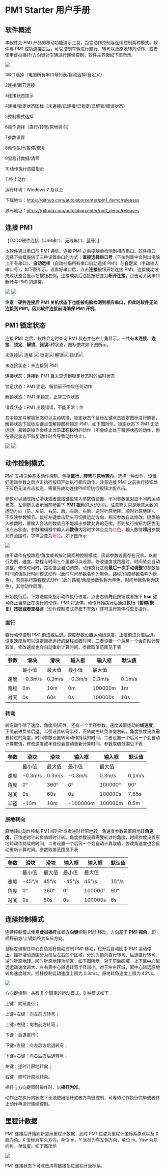 # PM1 Starter 用户手册

## 软件概述

本软件为 PM1 产品的移动功能演示工具，包含动作控制与连续控制两种模式。软件与 PM1 成功连接之后，可以控制车辆进行直行、转弯以及原地转向动作，或者使用虚拟摇杆/方向键对车辆进行连续控制。软件主界面如下图所示。

![](imgs/main_ui.png)

1串口选择（电脑所有串口号列表/自动选择/自定义）

2连接/断开连接

3连接状态提示

4连接/锁定状态图标（未连接/已连接/已锁定/已解锁/错误状态）

5控制模式选择

6动作选择（直行/转弯/原地转向）

7参数设置

8动作执行/暂停/恢复

9里程计数据/清零

10动作执行进度指示

11终止动作

运行环境：Windows 7 及以上

下载地址：https://github.com/autolaborcenter/pm1_demo/releases

源码地址：https://github.com/autolaborcenter/pm1_demo/releases

## 连接 PM1

【TODO硬件连接（USB串口、无线串口、蓝牙）】

本软件通过串口与 PM1 通信，连接 PM1 之后电脑会检测到相应串口。软件串口选择下拉框提供了三种设置串口的方式：**直接选择串口号**（下拉列表中会列出电脑上所有串口）、**自动选择**（自动扫描所有串口自动选择 PM1）与**自定义**（手动输入串口号），如下图所示。设置好串口后，点击**连接**按钮开始连接 PM1，连接成功或失败状态会显示在按钮右侧。连接成功后连接按钮变为**断开连接**，点击可关闭串口断开与 PM1 的连接。

![](imgs/serialport.png)          ![](imgs/connect.png)

**注意！**硬件连接后 PM1 关机状态下也能被电脑检测到相应串口，但此时软件无法连接到 PM1，因此软件连接前请**确保 PM1 开机**。

## PM1 锁定状态

连接 PM1 之后，软件会定时查询 PM1 状态并在右上角显示。一共有**未连接**、**连接**、**锁定**、**解锁**、**错误**5种状态，图标依次如下图所示。

未连接![](imgs/state_unconnect.png)    连接 ![](imgs/state_connect.png)    锁定![](imgs/state_lock.png)    解锁![](imgs/state_unlock.png)    错误![](imgs/state_unknown.png)

未连接状态：未连接到 PM1

连接状态：连接到 PM1 且未查询到锁定状态时的临时状态

锁定状态：PM1 锁定、解锁前不响应任何动作

解锁状态：PM1 未锁定，正常工作状态

错误状态：PM1 出现错误，不能正常工作

其中锁定与解锁状态可以主动切换，锁定状态下鼠标左键点击锁定图标进行解锁，解锁状态下鼠标左键点击解锁图标锁定 PM1，如下图所示。锁定状态下 PM1 无法运动，且锁定操作会终止当前**正在执行**的动作（不会终止处于暂停状态的动作，但在锁定状态下恢复动作时会导致动作终止）。

![](imgs/lock.png)      ![](imgs/unlock.png)

## 动作控制模式

PM1 支持三种基本动作控制，包括**直行**、**转弯**与**原地转向**。选择一种动作，设置好运动参数之后点击执行按钮开始执行相应动作。注意连接 PM1 之前执行按钮处于灰色无法点击状态，需要先成功连接PM1后执行按钮才能点击。

参数可以通过拖动滑块或者直接键盘输入参数值设置，不同参数值对应不同的运动状态，左侧箭头表示当前参数下 **PM1 视角**的运动方向。注意箭头只是示意大致的运动方向（前、左前、右前、后、左后、右后、逆时针原地转、顺时针原地转），不反映参数细节。鼠标左键单击箭头可切换运动方向，相应参数自动修改。键盘输入参数时，要输入合法的数值且不能超出参数允许的范围，否则执行按钮为灰色无法点击状态。参数编辑框中输入**非数值**内容时字体会变为<font color=#ff0000>红色</font>，输入数值**超出**参数允许范围时，字体会变为<font color=#ff00ff>粉色</font>。如下图所示

![](imgs/input.png)

由于动作有按路程/角度或者按时间两种控制模式，因此参数设置存在冗余。以直行为例，速度、路程与时间三个量都可以设置。修改速度或路程时，时间值会自动调整，修改时间时，路程值会自动调整。动作执行之前**最后一次手动调整**的参数是时间的话执行时间模式动作（此时时间参数名称为黑色，路程/角度参数名称为灰色），否则执行路程模式动作（此时路程/角度参数名称为黑色，时间参数名称为灰色），其他动作同理。

开始执行后，下方进度条指示动作执行进度，点击右侧**终止**按钮或者按下 **Esc** 键可终止当前正在执行的动作，PM1 将急停。动作开始执行后通过**执行（暂停/恢复）**按钮或者**空格**键（动作控制模式界面下有效）还可进行暂停与恢复操作。

### 直行

直行动作控制 PM1 前进或后退。速度参数设置运动线速度，正值前进负值后退。设定速度后可以设定目标运行的路程或者时间，二者设置一个后另一个会自动计算取值，修改速度也会自动重新计算时间。参数取值范围见下表

|  参数 | 滑块     |  滑块   |  输入框   |  输入框   | 默认值   |
|------|----------|--------|----------|---------|--------|
|     | 最小值   | 最大值 | 最小值   | 最大值  |      |
| 速度 | \-0.3m/s | 0.3m/s | \-0.3m/s | 0.3m/s  | 0.1m/s |
| 路程 | 0m       | 10m    | 0m       | 100000m | 1m     |
| 时间 | 0s       | 60s    | 0s       | 100000s | 10s    |

### 转弯

转弯动作除了速度、角度/时间外，还有一个半径参数。速度设置运动的**线速度**，正值前进负值后退。半径设置转弯半径，正值向左转负值向右转。角度参数设置需要转过的角度，时间参数设置转弯动作持续的时间，二者设置一个后另一个会自动计算取值，修改速度或半径也会自动重新计算时间。参数取值范围见下表

| 参数 | 滑块     | 滑块   |  输入框  |      输入框     |  默认值     |
|------|----------|--------|-----------|---------|--------|
|      | 最小值   | 最大值 | 最小值    | 最大值  |        |
| 速度 | \-0.3m/s | 0.3m/s | \-0.3m/s  | 0.3m/s  | 0.1m/s |
| 角度 | 0°       | 360°   | 0°        | 100000° | 90°    |
| 时间 | 0s       | 60s    | 0s        | 100000s | 7.85s  |
| 半径 | \-10m    | 10m    | \-100000m | 100000m | 0.5m   |

### 原地转向

原地转向动作控制 PM1 顺时针或者逆时针原地转。角速度参数设置原地转**角速度**，正值逆时针转负值顺时针转。角度参数设置需要转过的角度，时间参数设置原地转动作持续的时间，二者设置一个后另一个会自动计算取值，修改角速度也会自动重新计算时间。参数取值范围见下表

|  参数 | 滑块     |  滑块   |  输入框   |  输入框   | 默认值   |
|------|---------|--------|---------|---------|-------|
|      | 最小值  | 最大值 | 最小值  | 最大值  |       |
| 速度 | \-45°/s | 45°/s  | \-45°/s | 45°/s   | 15°/s |
| 角度 | 0°      | 360°   | 0°      | 100000° | 90°   |
| 时间 | 0s      | 60s    | 0s      | 100000s | 6s    |

## 连续控制模式

连续控制模式使用**虚拟摇杆**或者**方向键**控制 PM1 移动。方向基于 **PM1 视角**，即摇杆前方/上键始终为车头方向。

鼠标左键按住中心白色摇杆拖动控制 PM1 移动，松开后自动回中 PM1 运动停止。摇杆活动范围分为前后左右四个区域，分别为前向直行转弯、后退直行转弯、逆时针原地转、顺时针原地转功能区，如下图所示。对于前后区域，上下离中心越远运动速度越大，左右离中心越远转弯半径越小。对于左右区域，离中心越远原地转角速度越大。摇杆控制运动速度上限为 0.3m/s，原地转角速度上限为 45°/s。

![](imgs/joystick.png)

方向键控制一共有 8 个固定的运动模式，8 种模式如下：

上键：向前直行；

上键+左键：向左前方转弯；

上键+右键：向右前方转弯；

下键：后退直行；

下键+左键：向左后方后退转弯；

下键+右键：向右后方后退转弯；

左键：逆时针原地转向；

右键：顺时针原地转向。

摇杆与方向键同时操作时，以**摇杆为准**。

动作正在执行的状态下无法使用摇杆或者方向键控制，可等待动作执行完毕或者终止动作再进行连续控制。

## 里程计数据

PM1 连接后开始刷新显示里程计数据，此时 PM1 位姿为里程计坐标系原点以及 0 航向角。X 坐标为车头方向，单位 m。Y 坐标为车左侧方向，单位 m。Yaw 为航向角，单位度。如下图所示

![](imgs/odom.png)

PM1 连接状态下可点击清零链接复位里程计坐标系。

